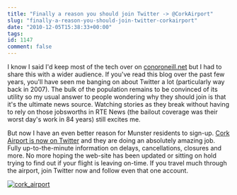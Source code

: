 ```yaml
---
title: "Finally a reason you should join Twitter -> @CorkAirport"
slug: "finally-a-reason-you-should-join-twitter-corkairport"
date: "2010-12-05T15:38:33+00:00"
tags:
id: 1147
comment: false
---
```


I know I said I'd keep most of the tech over on [conoroneill.net](http://conoroneill.net/) but I had to share this with a wider audience. If you've read this blog over the past few years, you'll have seen me banging on about Twitter a lot (particularly way back in 2007). The bulk of the population remains to be convinced of its utility so my usual answer to people wondering why they should join is that it's the ultimate news source. Watching stories as they break without having to rely on those jobsworths in RTE News (the bailout coverage was their worst day's work in 84 years) still excites me.

But now I have an even better reason for Munster residents to sign-up. [Cork Airport is now on Twitter](http://twitter.com/corkairport) and they are doing an absolutely amazing job. Fully up-to-the-minute information on delays, cancellations, closures and more. No more hoping the web-site has been updated or sitting on hold trying to find out if your flight is leaving on-time. If you travel much through the airport, join Twitter now and follow even that one account.

[![](https://s3-eu-west-1.amazonaws.com/conoroneill.com/wp-content/uploads/2010/12/cork_airport.png "cork_airport")](https://s3-eu-west-1.amazonaws.com/conoroneill.com/wp-content/uploads/2010/12/cork_airport.png)
